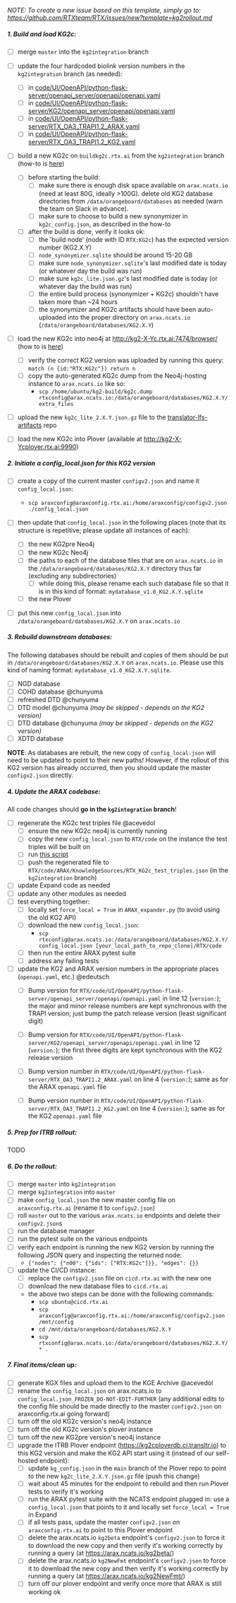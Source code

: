 _NOTE: To create a new issue based on this template, simply go to: https://github.com/RTXteam/RTX/issues/new?template=kg2rollout.md_

##### 1. Build and load KG2c:

- [ ] merge `master` into the `kg2integration` branch
- [ ] update the four hardcoded biolink version numbers in the `kg2integration` branch (as needed):
  - [ ] in [code/UI/OpenAPI/python-flask-server/openapi_server/openapi/openapi.yaml](../code/UI/OpenAPI/python-flask-server/openapi_server/openapi/openapi.yaml)
  - [ ] in [code/UI/OpenAPI/python-flask-server/KG2/openapi_server/openapi/openapi.yaml](../code/UI/OpenAPI/python-flask-server/KG2/openapi_server/openapi/openapi.yaml)
  - [ ] in [code/UI/OpenAPI/python-flask-server/RTX_OA3_TRAPI1.2_ARAX.yaml](../code/UI/OpenAPI/python-flask-server/RTX_OA3_TRAPI1.2_ARAX.yaml)
  - [ ] in [code/UI/OpenAPI/python-flask-server/RTX_OA3_TRAPI1.2_KG2.yaml](../code/UI/OpenAPI/python-flask-server/RTX_OA3_TRAPI1.2_KG2.yaml)
- [ ] build a new KG2c on `buildkg2c.rtx.ai` from the `kg2integration` branch (how-to is [here](https://github.com/RTXteam/RTX/tree/master/code/kg2c#build-kg2canonicalized))
  - [ ] before starting the build:
    - [ ] make sure there is enough disk space available on `arax.ncats.io` (need at least 80G, ideally >100G). delete old KG2 database directories from `/data/orangeboard/databases` as needed (warn the team on Slack in advance).
    - [ ] make sure to choose to build a new synonymizer in `kg2c_config.json`, as described in the how-to
  - [ ] after the build is done, verify it looks ok:
    - [ ] the 'build node' (node with ID `RTX:KG2c`) has the expected version number (KG2.X.Y)
    - [ ] `node_synonymizer.sqlite` should be around 15-20 GB
    - [ ] make sure `node_synonymizer.sqlite`'s last modified date is today (or whatever day the build was run)
    - [ ] make sure `kg2c_lite.json.gz`'s last modified date is today (or whatever day the build was run)
    - [ ] the entire build process (synonymizer + KG2c) shouldn't have taken more than ~24 hours
    - [ ] the synonymizer and KG2c artifacts should have been auto-uploaded into the proper directory on `arax.ncats.io` (`/data/orangeboard/databases/KG2.X.Y`)
- [ ] load the new KG2c into neo4j at http://kg2-X-Yc.rtx.ai:7474/browser/ (how to is [here](https://github.com/RTXteam/RTX/tree/master/code/kg2c#host-kg2canonicalized-in-neo4j))
  - [ ] verify the correct KG2 version was uploaded by running this query: `match (n {id:"RTX:KG2c"}) return n`
  - [ ] copy the auto-generated KG2c dump from the Neo4j-hosting instance to `arax.ncats.io` like so:
    - `scp /home/ubuntu/kg2-build/kg2c.dump rtxconfig@arax.ncats.io:/data/orangeboard/databases/KG2.X.Y/extra_files`
- [ ] upload the new `kg2c_lite_2.X.Y.json.gz` file to the [translator-lfs-artifacts](https://github.com/ncats/translator-lfs-artifacts/tree/main/files) repo
- [ ] load the new KG2c into Plover (available at http://kg2-X-Ycplover.rtx.ai:9990)


##### 2. Initiate a config_local.json for this KG2 version

- [ ] create a copy of the current master `configv2.json` and name it `config_local.json`:
  - `scp araxconfig@araxconfig.rtx.ai:/home/araxconfig/configv2.json ./config_local.json`
- [ ] then update that `config_local.json` in the following places (note that its structure is repetitive; please update all instances of each):
  - [ ] the new KG2pre Neo4j
  - [ ] the new KG2c Neo4j
  - [ ] the paths to each of the database files that are on `arax.ncats.io` in the `/data/orangeboard/databases/KG2.X.Y` directory thus far (excluding any subdirectories)
    - [ ] while doing this, please rename each such database file so that it is in this kind of format: `mydatabase_v1.0_KG2.X.Y.sqlite`
  - [ ] the new Plover
- [ ] put this new `config_local.json` into `/data/orangeboard/databases/KG2.X.Y` on `arax.ncats.io`
  

##### 3. Rebuild downstream databases:

The following databases should be rebuilt and copies of them should be put in `/data/orangeboard/databases/KG2.X.Y` on `arax.ncats.io`. Please use this kind of naming format: `mydatabase_v1.0_KG2.X.Y.sqlite`.

- [ ] NGD database
- [ ] COHD database @chunyuma
- [ ] refreshed DTD @chunyuma
- [ ] DTD model @chunyuma _(may be skipped - depends on the KG2 version)_
- [ ] DTD database @chunyuma _(may be skipped - depends on the KG2 version)_
- [ ] XDTD database

**NOTE**: As databases are rebuilt, the new copy of `config_local.json` will need to be updated to point to their new paths! However, if the rollout of this KG2 version has already occurred, then you should update the master `configv2.json` directly. 


##### 4. Update the ARAX codebase:

All code changes should **go in the `kg2integration` branch**!

- [ ] regenerate the KG2c test triples file @acevedol
  - [ ] ensure the new KG2c neo4j is currently running
  - [ ] copy the new `config_local.json` to `RTX/code` on the instance the test triples will be built on
  - [ ] run [this script](https://github.com/RTXteam/RTX/blob/master/code/ARAX/KnowledgeSources/create_csv_of_kp_predicate_triples.py)
  - [ ] push the regenerated file to `RTX/code/ARAX/KnowledgeSources/RTX_KG2c_test_triples.json` (in the `kg2integration` branch)
- [ ] update Expand code as needed
- [ ] update any other modules as needed
- [ ] test everything together:
  - [ ] locally set `force_local = True` in `ARAX_expander.py` (to avoid using the old KG2 API)
  - [ ] download the new `config_local.json`:
    - `scp rtxconfig@arax.ncats.io:/data/orangeboard/databases/KG2.X.Y/config_local.json [your_local_path_to_repo_clone]/RTX/code`
  - [ ] then run the entire ARAX pytest suite
  - [ ] address any failing tests
- [ ] update the KG2 and ARAX version numbers in the appropriate places (`openapi.yaml`, etc.) @edeutsch
  - [ ] Bump version for `RTX/code/UI/OpenAPI/python-flask-server/openapi_server/openapi/openapi.yaml` in line 12 (`version:`); the major and minor release numbers are kept synchronous with the TRAPI version; just bump the patch release version (least significant digit)
  - [ ] Bump version for `RTX/code/UI/OpenAPI/python-flask-server/KG2/openapi_server/openapi/openapi.yaml` in line 12 (`version:`); the first three digits are kept synchronous with the KG2 release version
  - [ ] Bump version number in `RTX/code/UI/OpenAPI/python-flask-server/RTX_OA3_TRAPI1.2_ARAX.yaml` on line 4 (`version:`); same as for the ARAX `openapi.yaml` file
  - [ ] Bump version number in `RTX/code/UI/OpenAPI/python-flask-server/RTX_OA3_TRAPI1.2_KG2.yaml` on line 4 (`version:`); same as for the KG2 `openapi.yaml` file


##### 5. Prep for ITRB rollout:

TODO

  
##### 6. Do the rollout:

- [ ] merge `master` into `kg2integration`
- [ ] merge `kg2integration` into `master`
- [ ] make `config_local.json` the new master config file on `araxconfig.rtx.ai` (rename it to `configv2.json`)
- [ ] roll `master` out to the various `arax.ncats.io` endpoints and delete their `configv2.json`s
- [ ] run the database manager
- [ ] run the pytest suite on the various endpoints
- [ ] verify each endpoint is running the new KG2 version by running the following JSON query and inspecting the returned node:
  - `{"nodes": {"n00": {"ids": ["RTX:KG2c"]}}, "edges": {}}`
- [ ] update the CI/CD instance:
  - [ ] replace the `configv2.json` file on `cicd.rtx.ai` with the new one
  - [ ] download the new database files to `cicd.rtx.ai`
  - the above two steps can be done with the following commands:
    - `scp ubuntu@cicd.rtx.ai`
    - `scp araxconfig@araxconfig.rtx.ai:/home/araxconfig/configv2.json /mnt/config`
    - `cd /mnt/data/orangeboard/databases/KG2.X.Y`
    - `scp rtxconfig@arax.ncats.io:/data/orangeboard/databases/KG2.X.Y/* .`


##### 7. Final items/clean up:

- [ ] generate KGX files and upload them to the KGE Archive @acevedol
- [ ] rename the `config_local.json` on arax.ncats.io to `config_local.json_FROZEN_DO-NOT-EDIT-FURTHER` (any additional edits to the config file should be made directly to the master `configv2.json` on araxconfig.rtx.ai going forward)
- [ ] turn off the old KG2c version's neo4j instance
- [ ] turn off the old KG2c version's plover instance
- [ ] turn off the new KG2pre version's neo4j instance
- [ ] upgrade the ITRB Plover endpoint (https://kg2cploverdb.ci.transltr.io) to this KG2 version and make the KG2 API start using it (instead of our self-hosted endpoint): 
    - [ ] update `kg_config.json` in the `main` branch of the Plover repo to point to the new `kg2c_lite_2.X.Y.json.gz` file (push this change)
    - [ ] wait about 45 minutes for the endpoint to rebuild and then run Plover tests to verify it's working
    - [ ] run the ARAX pytest suite with the NCATS endpoint plugged in: use a `config_local.json` that points to it and locally set `force_local = True` in Expand
    - [ ] if all tests pass, update the master `configv2.json` on `araxconfig.rtx.ai` to point to this Plover endpoint
    - [ ] delete the arax.ncats.io `kg2beta` endpoint's `configv2.json` to force it to download the new copy and then verify it's working correctly by running a query (at https://arax.ncats.io/kg2beta/)
    - [ ] delete the arax.ncats.io `kg2NewFmt` endpoint's `configv2.json` to force it to download the new copy and then verify it's working correctly by running a query (at https://arax.ncats.io/kg2NewFmt/)
    - [ ] turn off our plover endpoint and verify once more that ARAX is still working ok
